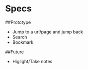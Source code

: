 Specs
=====

##Prototype

* Jump to a url/page and jump back
* Search
* Bookmark


##Future

* Higlight/Take notes